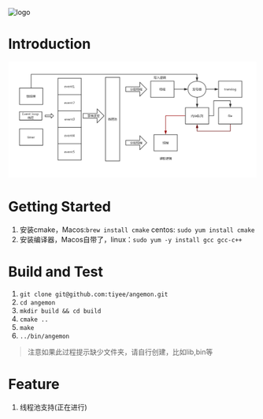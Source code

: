 

![logo](./Angemon)
# Introduction
![流程图](./mq.png)

# Getting Started

1. 安装cmake，Macos:`brew install cmake` centos: `sudo yum install cmake`
2. 安装编译器，Macos自带了，linux：`sudo yum -y install gcc gcc-c++`


# Build and Test

1. `git clone git@github.com:tiyee/angemon.git`
2. `cd angemon`
3. `mkdir build && cd build`
4. `cmake ..`
5. `make`
6. `../bin/angemon`

> 注意如果此过程提示缺少文件夹，请自行创建，比如lib,bin等

# Feature

1. 线程池支持(正在进行)
